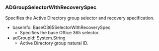### ADGroupSelectorWithRecoverySpec
Specifies the Active Directory group selector and recovery specification.

- baseInfo: BaseO365SelectorWithRecoverySpec
  - Specifies the base Office 365 selector.
- adGroupId: System.String
  - Active Directory group natural ID.
